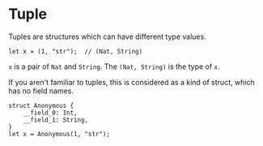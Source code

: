 # Tuple

Tuples are structures which can have different type values.

```rust,no_run,noplayground
let x = (1, "str");  // (Nat, String)
```

`x` is a pair of `Nat` and `String`.
The `(Nat, String)` is the type of `x`.

If you aren't familiar to tuples, this is considered as a kind of struct,
which has no field names.

```rust,no_run,noplayground
struct Anonymous {
    __field_0: Int,
    __field_1: String,
}
let x = Anonymous(1, "str");
```
